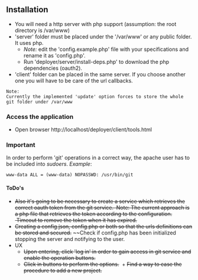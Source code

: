 ## Installation
* You will need a http server with php support (assumption: the root directory is /var/www)
* 'server' folder must be placed under the '/var/www' or any public folder. It uses php.
  + _Note:_ edit the 'config.example.php' file with your specifications and rename it as 'config.php'.
  + Run 'deployer/server/install-deps.php' to download the php dependencies (oauth2).
* 'client' folder can be placed in the same server. If you choose another one you will have to be care of the url callbacks.

```
Note:
Currently the implemented 'update' option forces to store the whole git folder under /var/www
```

### Access the application
* Open browser http://localhost/deployer/client/tools.html

### Important
In order to perform 'git' operations in a correct way, the apache user has to be included into *sudoers*.
_Example_:
```
www-data ALL = (www-data) NOPASSWD: /usr/bin/git
```

#### ToDo's
* ~~Also it's going to be necessary to create a service which retrieves the correct oauth token from the git service.
  Note: The current approach is a php file that retrieves the token according to the configuration.
  Timeout to remove the token when it has expired.~~
* ~~Creating a config.json, config.php or both so that the urls definitions can be stored and secured.~~ ~~Check if config.php has been initialized stopping the server and notifying to the user.
* UX
  + ~~Upon entering, click 'log in' in order to gain access in git service and enable the operation buttons.~~
  + ~~Click in buttons to perform the options.~~
  + ~~Find a way to ease the procedure to add a new project.~~
